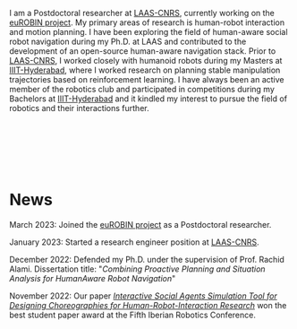 I am a Postdoctoral researcher at [LAAS-CNRS](https://www.laas.fr/public/), currently working on the [euROBIN project](https://www.eurobin-project.eu/). My primary areas of research is human-robot interaction and motion planning. I have been exploring the field of human-aware social robot navigation during my Ph.D. at LAAS and contributed to the development of an open-source human-aware navigation stack. Prior to [LAAS-CNRS](https://www.laas.fr/public/), I worked closely with humanoid robots during my Masters at [IIIT-Hyderabad](https://www.iiit.ac.in/), where I worked research on planning stable manipulation trajectories based on reinforcement learning. I have always been an active member of the robotics club and participated in competitions during my Bachelors at [IIIT-Hyderabad](https://www.iiit.ac.in/) and it kindled my interest to pursue the field of robotics and their interactions further.

<br>
<br>
<br>
<br>
<br>

# News
March 2023: Joined the [euROBIN project]((https://www.eurobin-project.eu/)) as a Postdoctoral researcher.

January 2023: Started a research engineer position at [LAAS-CNRS](https://www.laas.fr/public/).

December 2022: Defended my Ph.D. under the supervision of Prof. Rachid Alami. Dissertation title: "*Combining Proactive Planning and Situation Analysis for Human­Aware Robot Navigation*"

November 2022: Our paper [*Interactive Social Agents Simulation Tool for Designing Choreographies for Human-Robot-Interaction Research*](./papers/robot_22.pdf) won the best student paper award at the Fifth Iberian Robotics Conference.
